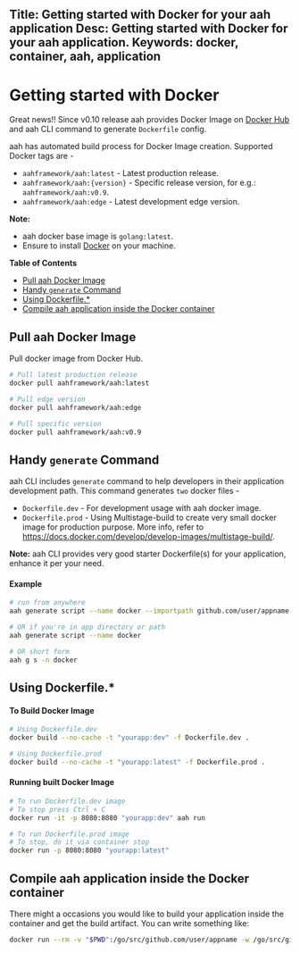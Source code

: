 Title: Getting started with Docker for your aah application
Desc: Getting started with Docker for your aah application.
Keywords: docker, container, aah, application
---
# Getting started with Docker

Great news!! <span class="badge lb-sm">Since v0.10</span> release aah provides Docker Image on [Docker Hub](https://hub.docker.com/r/aahframework/) and aah CLI command to generate `Dockerfile` config.

aah has automated build process for Docker Image creation. Supported Docker tags are -

  * `aahframework/aah:latest` - Latest production release.
  * `aahframework/aah:{version}` - Specific release version, for e.g.: `aahframework/aah:v0.9`.
  * `aahframework/aah:edge` - Latest development edge version.

<div class="alert alert-info-blue">
<p><strong>Note:</strong>
<ul>
  <li>aah docker base image is <code>golang:latest</code>.</li>
  <li>Ensure to install <a href="https://www.docker.com/get-docker">Docker</a> on your machine.</li>
</ul>
</p>
</div>

**Table of Contents**

  * [Pull aah Docker Image](#pull-aah-docker-image)
  * [Handy `generate` Command](#handy-generate-command)
  * [Using Dockerfile.*](#using-dockerfile)
  * [Compile aah application inside the Docker container](#compile-aah-application-inside-the-docker-container)

## Pull aah Docker Image

Pull docker image from Docker Hub.

```bash
# Pull latest production release
docker pull aahframework/aah:latest

# Pull edge version
docker pull aahframework/aah:edge

# Pull specific version
docker pull aahframework/aah:v0.9
```

## Handy `generate` Command

aah CLI includes `generate` command to help developers in their application development path. This command generates `two` docker files -

  * `Dockerfile.dev` - For development usage with aah docker image.
  * `Dockerfile.prod` - Using Multistage-build to create very small docker image for production purpose. More info, refer to https://docs.docker.com/develop/develop-images/multistage-build/.

<div class="alert alert-info-blue">
<p><strong>Note:</strong> aah CLI provides very good starter Dockerfile(s) for your application, enhance it per your need.</p>
</div>

#### Example
```bash
# run from anywhere
aah generate script --name docker --importpath github.com/user/appname

# OR if you're in app directory or path
aah generate script --name docker

# OR short form
aah g s -n docker
```

## Using Dockerfile.*

#### To Build Docker Image

```bash
# Using Dockerfile.dev
docker build --no-cache -t "yourapp:dev" -f Dockerfile.dev .

# Using Dockerfile.prod
docker build --no-cache -t "yourapp:latest" -f Dockerfile.prod .
```

#### Running built Docker Image

```bash
# To run Dockerfile.dev image
# To stop press Ctrl + C
docker run -it -p 8080:8080 "yourapp:dev" aah run

# To run Dockerfile.prod image
# To stop, do it via container stop
docker run -p 8080:8080 "yourapp:latest"
```

## Compile aah application inside the Docker container

There might a occasions you would like to build your application inside the container and get the build artifact. You can write something like:

```bash
docker run --rm -v "$PWD":/go/src/github.com/user/appname -w /go/src/github.com/user/appname aahframework/aah:latest aah build
```
